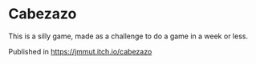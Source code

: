 # Cabezazo

This is a silly game, made as a challenge to do a game in a week or less.

Published in https://jmmut.itch.io/cabezazo
